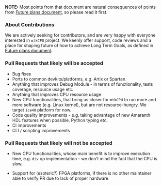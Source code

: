 **NOTE:** Most points from that document are natural consequences of points from [Future plans document](future.md), so please read it first.


### About Contributions

We are actively seeking for contributors, and are very happy with everyone interested in `mtkCPU` project. We keenly offer support, code reviews and a place for shaping future of how to achieve Long Term Goals, as defined in [Future plans document](future.md).

### Pull Requests that likely will be accepted

* Bug fixes
* Ports to common devkits/platforms, e.g. Artix or Spartan.
* Anything that improves Debug Module - in terms of functionality, tests coverage, resource usage etc.
* Anything that improves CPU resource usage
* New CPU functionalities, that bring us closer for `mtkCPU` to run more and more software (e.g. Linux kernel), but are not resource-hungry. We target `ice40` platform for now.
* Code quality improvements - e.g. taking advantage of new Amaranth HDL features when possible, Python typing etc.
* CI improvements
* CLI / scripting improvements

### Pull Requests that likely will not be accepted

* New CPU functionalities, whose main benefit is to improve execution time, e.g. `div` op implementation - we don't mind the fact that the CPU is slow.

* Support for (esoteric?) FPGA platforms, if there is no other maintainer able to verify PR due to lack of proper hardware.
